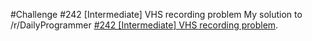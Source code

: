 #Challenge #242 [Intermediate] VHS recording problem
My solution to /r/DailyProgrammer [#242 [Intermediate] VHS recording problem](https://www.reddit.com/r/dailyprogrammer/comments/3u6o56/20151118_challenge_242_intermediate_vhs_recording/).